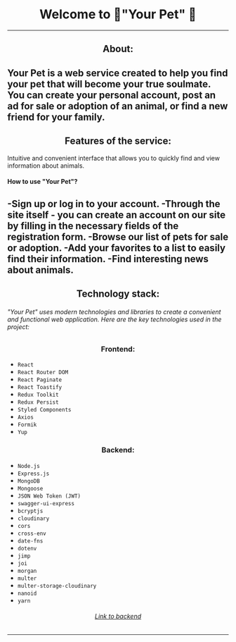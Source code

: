 # <div align=center>Welcome to  🐾"Your Pet" 🐾</div>
---
## <div align=center>About:</div>

Your Pet is a web service created to help you find your pet that will become your true soulmate. You can create your personal account, post an ad for sale or adoption of an animal, or find a new friend for your family.
---
## <div align=center>Features of the service:</div>

Intuitive and convenient interface that allows you to quickly find and view information about animals.
#### How to use "Your Pet"?

-Sign up or log in to your account.
-Through the site itself - you can create an account on our site by filling in the necessary fields of the registration form.
-Browse our list of pets for sale or adoption.
-Add your favorites to a list to easily find their information.
-Find interesting news about animals.
---
## <div align=center>Technology stack: </div>

###### "Your Pet" uses modern technologies and libraries to create a convenient and functional web application. Here are the key technologies used in the project:

### <div align=center>Frontend: </div>

* `React`
* `React Router DOM`
* `React Paginate`
* `React Toastify`
* `Redux Toolkit`
* `Redux Persist`
* `Styled Components`
* `Axios`
* `Formik`
* `Yup`

### <div align=center>Backend:</div>
* `Node.js`
* `Express.js`
* `MongoDB`
* `Mongoose`
* `JSON Web Token (JWT)`
* `swagger-ui-express`
* `bcryptjs`
* `cloudinary`
* `cors`
* `cross-env`
* `date-fns`
* `dotenv`
* `jimp`
* `joi`
* `morgan`
* `multer`
* `multer-storage-cloudinary`
* `nanoid`
* `yarn`


###### <div align=center>[Link to backend](https://github.com/DmytroKarpenko88/team-project-backend)</div>
---


